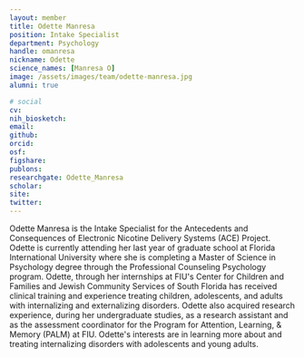 ```yaml
---
layout: member
title: Odette Manresa
position: Intake Specialist
department: Psychology
handle: omanresa
nickname: Odette
science_names: [Manresa O]
image: /assets/images/team/odette-manresa.jpg
alumni: true

# social
cv:
nih_biosketch:
email:
github:
orcid:
osf:
figshare:
publons:
researchgate: Odette_Manresa
scholar:
site:
twitter:
---
```


Odette Manresa is the Intake Specialist for the Antecedents and Consequences of Electronic Nicotine Delivery Systems (ACE) Project. Odette is currently attending her last year of graduate school at Florida International University where she is completing a Master of Science in Psychology degree through the Professional Counseling Psychology program. Odette, through her internships at FIU's Center for Children and Families and Jewish Community Services of South Florida has received clinical training and experience treating children, adolescents, and adults with internalizing and externalizing disorders. Odette also acquired research experience, during her undergraduate studies, as a research assistant and as the assessment coordinator for the Program for Attention, Learning, & Memory (PALM) at FIU. Odette's interests are in learning more about and treating internalizing disorders with adolescents and young adults.
